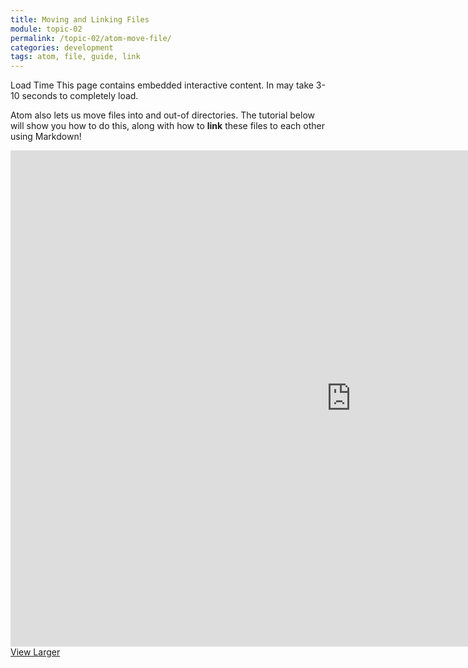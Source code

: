 ```yaml
---
title: Moving and Linking Files
module: topic-02
permalink: /topic-02/atom-move-file/
categories: development
tags: atom, file, guide, link
---
```


<div class="divider-heading"></div>


<span class="label label-warning">Load Time</span> This page contains embedded interactive content. In may take 3-10 seconds to completely load.

Atom also lets us move files into and out-of directories. The tutorial below will show you how to do this, along with how to **link** these files to each other using Markdown!

<iframe src="https://h5p.org/h5p/embed/418986" width="1090" height="794" frameborder="0" allowfullscreen="allowfullscreen"></iframe>
<a href="https://h5p.org/node/418986" class="btn btn-default btn-xs" target="_blank">View Larger</a>
